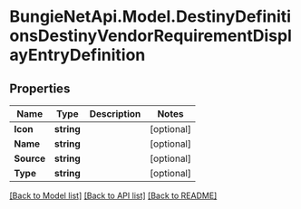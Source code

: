 # BungieNetApi.Model.DestinyDefinitionsDestinyVendorRequirementDisplayEntryDefinition
## Properties

Name | Type | Description | Notes
------------ | ------------- | ------------- | -------------
**Icon** | **string** |  | [optional] 
**Name** | **string** |  | [optional] 
**Source** | **string** |  | [optional] 
**Type** | **string** |  | [optional] 

[[Back to Model list]](../README.md#documentation-for-models) [[Back to API list]](../README.md#documentation-for-api-endpoints) [[Back to README]](../README.md)

